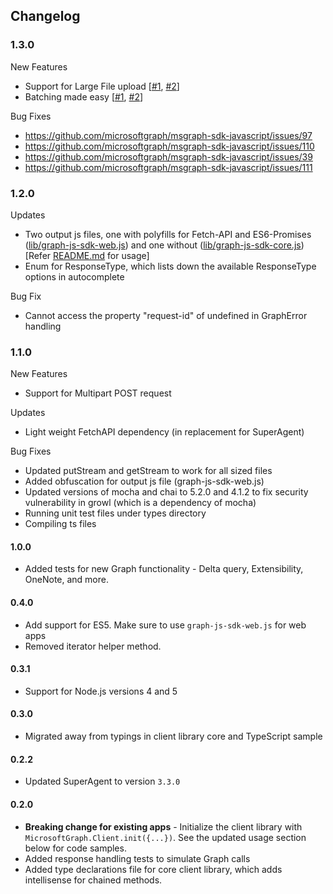 ## Changelog

### 1.3.0
New Features
* Support for Large File upload [[#1](https://developer.microsoft.com/en-us/graph/docs/api-reference/v1.0/api/driveitem_createuploadsession), [#2](https://github.com/microsoftgraph/msgraph-sdk-javascript/blob/dev/docs/tasks/LargeFileUploadTask.md)]
* Batching made easy [[#1](https://developer.microsoft.com/en-us/graph/docs/concepts/json_batching), [#2](https://github.com/microsoftgraph/msgraph-sdk-javascript/blob/dev/docs/content/Batching.md)]

Bug Fixes
* https://github.com/microsoftgraph/msgraph-sdk-javascript/issues/97
* https://github.com/microsoftgraph/msgraph-sdk-javascript/issues/110
* https://github.com/microsoftgraph/msgraph-sdk-javascript/issues/39
* https://github.com/microsoftgraph/msgraph-sdk-javascript/issues/111

### 1.2.0
Updates

* Two output js files, one with polyfills for Fetch-API and ES6-Promises ([lib/graph-js-sdk-web.js](./lib/graph-js-sdk-web.js)) and one without ([lib/graph-js-sdk-core.js](./lib/graph-js-sdk-core.js))
[Refer [README.md](https://github.com/microsoftgraph/msgraph-sdk-javascript#browser) for usage]
* Enum for ResponseType, which lists down the available ResponseType options in autocomplete

Bug Fix
* Cannot access the property "request-id" of undefined in GraphError handling

### 1.1.0
New Features
* Support for Multipart POST request

Updates
* Light weight FetchAPI dependency (in replacement for SuperAgent)

Bug Fixes
* Updated putStream and getStream to work for all sized files
* Added obfuscation for output js file (graph-js-sdk-web.js)
* Updated versions of mocha and chai to 5.2.0 and 4.1.2 to fix security vulnerability in growl (which is a dependency of mocha)
* Running unit test files under types directory
* Compiling ts files

#### 1.0.0
* Added tests for new Graph functionality - Delta query, Extensibility, OneNote, and more.

#### 0.4.0
* Add support for ES5. Make sure to use `graph-js-sdk-web.js` for web apps
* Removed iterator helper method.

#### 0.3.1
* Support for Node.js versions 4 and 5

#### 0.3.0
* Migrated away from typings in client library core and TypeScript sample

#### 0.2.2
* Updated SuperAgent to version ``` 3.3.0 ```

#### 0.2.0
* **Breaking change for existing apps** - Initialize the client library with `MicrosoftGraph.Client.init({...})`. See the updated usage section below for code samples.
* Added response handling tests to simulate Graph calls
* Added type declarations file for core client library, which adds intellisense for chained methods.
